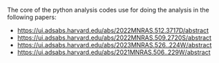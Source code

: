 The core of the python analysis codes use for doing the analysis in the following papers:
- https://ui.adsabs.harvard.edu/abs/2022MNRAS.512.3717D/abstract
- https://ui.adsabs.harvard.edu/abs/2022MNRAS.509.2720S/abstract
- https://ui.adsabs.harvard.edu/abs/2023MNRAS.526..224W/abstract
- https://ui.adsabs.harvard.edu/abs/2021MNRAS.506..229W/abstract
